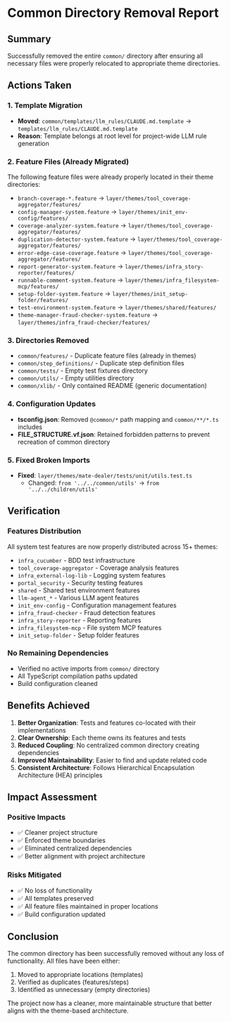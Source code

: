 # Common Directory Removal Report

## Summary
Successfully removed the entire `common/` directory after ensuring all necessary files were properly relocated to appropriate theme directories.

## Actions Taken

### 1. Template Migration
- **Moved**: `common/templates/llm_rules/CLAUDE.md.template` → `templates/llm_rules/CLAUDE.md.template`
- **Reason**: Template belongs at root level for project-wide LLM rule generation

### 2. Feature Files (Already Migrated)
The following feature files were already properly located in their theme directories:
- `branch-coverage-*.feature` → `layer/themes/tool_coverage-aggregator/features/`
- `config-manager-system.feature` → `layer/themes/init_env-config/features/`
- `coverage-analyzer-system.feature` → `layer/themes/tool_coverage-aggregator/features/`
- `duplication-detector-system.feature` → `layer/themes/tool_coverage-aggregator/features/`
- `error-edge-case-coverage.feature` → `layer/themes/tool_coverage-aggregator/features/`
- `report-generator-system.feature` → `layer/themes/infra_story-reporter/features/`
- `runnable-comment-system.feature` → `layer/themes/infra_filesystem-mcp/features/`
- `setup-folder-system.feature` → `layer/themes/init_setup-folder/features/`
- `test-environment-system.feature` → `layer/themes/shared/features/`
- `theme-manager-fraud-checker-system.feature` → `layer/themes/infra_fraud-checker/features/`

### 3. Directories Removed
- `common/features/` - Duplicate feature files (already in themes)
- `common/step_definitions/` - Duplicate step definition files
- `common/tests/` - Empty test fixtures directory
- `common/utils/` - Empty utilities directory
- `common/xlib/` - Only contained README (generic documentation)

### 4. Configuration Updates
- **tsconfig.json**: Removed `@common/*` path mapping and `common/**/*.ts` includes
- **FILE_STRUCTURE.vf.json**: Retained forbidden patterns to prevent recreation of common directory

### 5. Fixed Broken Imports
- **Fixed**: `layer/themes/mate-dealer/tests/unit/utils.test.ts`
  - Changed: `from '../../common/utils'` → `from '../../children/utils'`

## Verification

### Features Distribution
All system test features are now properly distributed across 15+ themes:
- `infra_cucumber` - BDD test infrastructure
- `tool_coverage-aggregator` - Coverage analysis features
- `infra_external-log-lib` - Logging system features
- `portal_security` - Security testing features
- `shared` - Shared test environment features
- `llm-agent_*` - Various LLM agent features
- `init_env-config` - Configuration management features
- `infra_fraud-checker` - Fraud detection features
- `infra_story-reporter` - Reporting features
- `infra_filesystem-mcp` - File system MCP features
- `init_setup-folder` - Setup folder features

### No Remaining Dependencies
- Verified no active imports from `common/` directory
- All TypeScript compilation paths updated
- Build configuration cleaned

## Benefits Achieved

1. **Better Organization**: Tests and features co-located with their implementations
2. **Clear Ownership**: Each theme owns its features and tests
3. **Reduced Coupling**: No centralized common directory creating dependencies
4. **Improved Maintainability**: Easier to find and update related code
5. **Consistent Architecture**: Follows Hierarchical Encapsulation Architecture (HEA) principles

## Impact Assessment

### Positive Impacts
- ✅ Cleaner project structure
- ✅ Enforced theme boundaries
- ✅ Eliminated centralized dependencies
- ✅ Better alignment with project architecture

### Risks Mitigated
- ✅ No loss of functionality
- ✅ All templates preserved
- ✅ All feature files maintained in proper locations
- ✅ Build configuration updated

## Conclusion

The common directory has been successfully removed without any loss of functionality. All files have been either:
1. Moved to appropriate locations (templates)
2. Verified as duplicates (features/steps)
3. Identified as unnecessary (empty directories)

The project now has a cleaner, more maintainable structure that better aligns with the theme-based architecture.